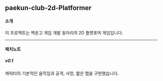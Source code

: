 ## paekun-club-2d-Platformer

#### 소개

이 프로젝트는 백운고 게임 개발 동아리의 2D 플랫포머 게임입니다.

------
#### 패치노트


##### v0.1  
캐릭터의 기본적인 움직임과 공격, 사망, 짧은 맵을 구현했습니다.

